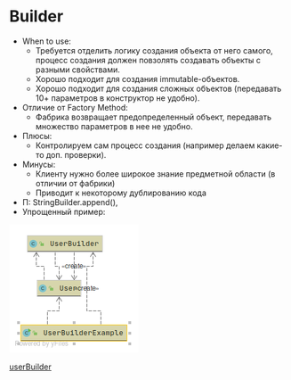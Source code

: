 # Builder
* When to use:
  + Требуется отделить логику создания объекта от него самого,
    процесс создания должен повзолять создавать объекты с разными свойствами.
  + Хорошо подходит для создания immutable-объектов.
  + Хорошо подходит для создания сложных объектов (передавать
    10+ параметров в конструктор не удобно).  
* Отличие от Factory Method:
  + Фабрика возвращает предопределенный объект, передавать множество параметров в нее не удобно.
* Плюсы:
  + Контролируем сам процесс создания (например делаем какие-то доп. проверки).  
* Минусы:    
  + Клиенту нужно более широкое знание предметной области (в отличии от фабрики)
  + Приводит к некоторому дублированию кода    
* П: StringBuilder.append(),
* Упрощенный пример:

![userBuilder](userBuilder.png)

[userBuilder](../../../src/main/java/arbocdi/dp/creational/builder/UserBuilderExample.java)